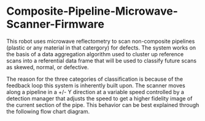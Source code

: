 # Composite-Pipeline-Microwave-Scanner-Firmware
This robot uses microwave reflectometry to scan non-composite pipelines (plastic or any material in that catergory) for defects. The system works on the basis of a data aggregation algorithm used to cluster up reference scans into a referential data frame that will be used to classify future scans as skewed, normal, or defective. 

The reason for the three categories of classification is because of the feedback loop this system is inherently built upon. The scanner moves along a pipeline in a +/- Y direction at a variable speed controlled by a detection manager that adjusts the speed to get a higher fidelity image of the current section of the pipe. This behavior can be best explained through the following flow chart diagram.
